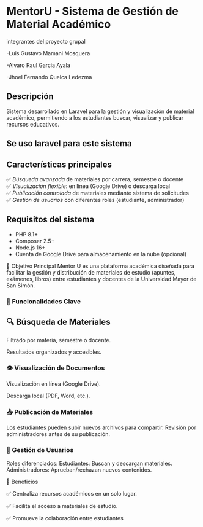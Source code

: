 # MentorU - Sistema de Gestión de Material Académico

integrantes del proyecto grupal

-Luis Gustavo Mamani Mosquera

-Alvaro Raul Garcia Ayala

-Jhoel Fernando Quelca Ledezma


## Descripción
Sistema desarrollado en Laravel para la gestión y visualización de material académico, permitiendo a los estudiantes buscar, visualizar y publicar recursos educativos.

## Se uso laravel para este sistema

## Características principales
✅ *Búsqueda avanzada* de materiales por carrera, semestre o docente  
✅ *Visualización flexible*: en línea (Google Drive) o descarga local  
✅ *Publicación controlada* de materiales mediante sistema de solicitudes  
✅ *Gestión de usuarios* con diferentes roles (estudiante, administrador)  

## Requisitos del sistema
- PHP 8.1+
- Composer 2.5+
- Node.js 16+
- Cuenta de Google Drive para almacenamiento en la nube (opcional)

🔹 Objetivo Principal
Mentor U es una plataforma académica diseñada para facilitar la gestión y distribución de materiales de estudio (apuntes, exámenes, libros) entre estudiantes y docentes de la Universidad Mayor de San Simón.

### 🔹 Funcionalidades Clave
## 🔍 Búsqueda de Materiales

Filtrado por materia, semestre o docente.

Resultados organizados y accesibles.

### 👁️ Visualización de Documentos

Visualización en línea (Google Drive).

Descarga local (PDF, Word, etc.).

### 📤 Publicación de Materiales

Los estudiantes pueden subir nuevos archivos para compartir.
Revisión por administradores antes de su publicación.

### 👥 Gestión de Usuarios

Roles diferenciados:
Estudiantes: Buscan y descargan materiales.
Administradores: Aprueban/rechazan nuevos contenidos.

🔹 Beneficios

✅ Centraliza recursos académicos en un solo lugar.

✅ Facilita el acceso a materiales de estudio.

✅ Promueve la colaboración entre estudiantes

